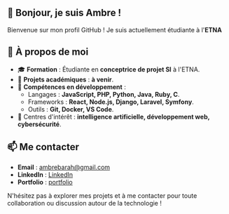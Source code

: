 ## 👋 Bonjour, je suis Ambre !

Bienvenue sur mon profil GitHub ! Je suis actuellement étudiante à l'**ETNA**

## 🚀 À propos de moi

- 🎓 **Formation** : Étudiante en **conceptrice de projet SI** à l'ETNA.
- 💼 **Projets académiques** : **à venir**.
- 🌱 **Compétences en développement** :
  - Langages : **JavaScript, PHP, Python, Java, Ruby, C**.
  - Frameworks : **React, Node.js, Django, Laravel, Symfony**.
  - Outils : **Git, Docker, VS Code**.
- 🔭 Centres d'intérêt : **intelligence artificielle, développement web, cybersécurité**.

## 📫 Me contacter

- **Email** : ambrebarah@gmail.com
- **LinkedIn** : [ LinkedIn](https://www.linkedin.com/in/ambre-barah-b9543a176/)
- **Portfolio** : [portfolio](https://www.ambrebarah.com/)

N'hésitez pas à explorer mes projets et à me contacter pour toute collaboration ou discussion autour de la technologie !

